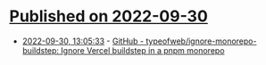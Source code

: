 # [Published on 2022-09-30](index.md)

* [2022-09-30, 13:05:33](https://lobste.rs/s/qphokv/github_typeofweb_ignore_monorepo) - [GitHub - typeofweb/ignore-monorepo-buildstep: Ignore Vercel buildstep in a pnpm monorepo](https://github.com/typeofweb/ignore-monorepo-buildstep)
